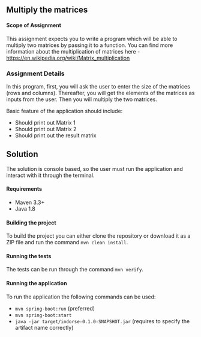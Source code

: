 ## Multiply the matrices

#### Scope of Assignment

This assignment expects you to write a program which will be able to multiply two matrices by passing it to a function. 
You can find more information about the multiplication of matrices here - https://en.wikipedia.org/wiki/Matrix_multiplication

### Assignment Details

In this program, first, you will ask the user to enter the size of the matrices (rows and columns).
Thereafter, you will get the elements of the matrices as inputs from the user.
Then you will multiply the two matrices.

Basic feature of the application should include:

* Should print out Matrix 1
* Should print out Matrix 2
* Should print out the result matrix

## Solution

The solution is console based, so the user must run the application and interact with it through the terminal.

#### Requirements

* Maven 3.3+
* Java 1.8

#### Building the project

To build the project you can either clone the repository or download it as a ZIP file and run the command `mvn clean install`.

#### Running the tests

The tests can be run through the command `mvn verify`.

#### Running the application

To run the application the following commands can be used:

* `mvn spring-boot:run` (preferred)
* `mvn spring-boot:start`
* `java -jar target/indorse-0.1.0-SNAPSHOT.jar` (requires to specify the artifact name correctly)
